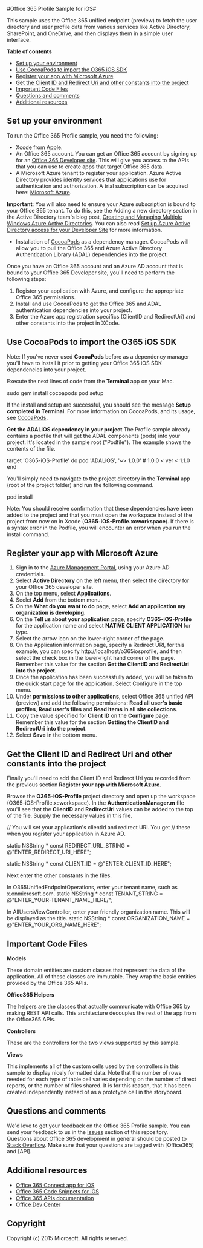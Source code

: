 
#Office 365 Profile Sample for iOS#

This sample uses the Office 365 unified endpoint (preview) to fetch the user directory and user profile data from various services like Active Directory, SharePoint, and OneDrive, and then displays them in a simple user interface.

**Table of contents**

* [Set up your environment](#set-up-your-environment)
* [Use CocoaPods to import the O365 iOS SDK](#use-cocoapods-to-import-the-o365-ios-sdk)
* [Register your app with Microsoft Azure](#register-your-app-with-microsoft-azure)
* [Get the Client ID and Redirect Uri and other constants into the project](#get-the-client-id-and-redirect-uri-into-the-project)
* [Important Code Files](#code-files)
* [Questions and comments](#questions-and-comments)
* [Additional resources](#additional-resources)



## Set up your environment ##

To run the Office 365 Profile sample, you need the following:


* [Xcode](https://developer.apple.com/) from Apple.
* An Office 365 account. You can get an Office 365 account by signing up for an [Office 365 Developer site](http://msdn.microsoft.com/en-us/library/office/fp179924.aspx). This will give you access to the APIs that you can use to create apps that target Office 365 data.
* A Microsoft Azure tenant to register your application. Azure Active Directory provides identity services that applications use for authentication and authorization. A trial subscription can be acquired here: [Microsoft Azure](https://account.windowsazure.com/SignUp).

**Important**: You will also need to ensure your Azure subscription is bound to your Office 365 tenant. To do this, see the Adding a new directory section in the Active Directory team's blog post, [Creating and Managing Multiple Windows Azure Active Directories](http://blogs.technet.com/b/ad/archive/2013/11/08/creating-and-managing-multiple-windows-azure-active-directories.aspx). You can also read [Set up Azure Active Directory access for your Developer Site](http://msdn.microsoft.com/en-us/office/office365/howto/setup-development-environment#bk_CreateAzureSubscription) for more information.


* Installation of [CocoaPods](https://cocoapods.org/) as a dependency manager. CocoaPods will allow you to pull the Office 365 and Azure Active Directory Authentication Library (ADAL) dependencies into the project.

Once you have an Office 365 account and an Azure AD account that is bound to your Office 365 Developer site, you'll need to perform the following steps:

1. Register your application with Azure, and configure the appropriate Office 365 permissions. 
2. Install and use CocoaPods to get the Office 365 and ADAL authentication dependencies into your project.
3. Enter the Azure app registration specifics (ClientID and RedirectUri) and other constants into the project in XCode.

## Use CocoaPods to import the O365 iOS SDK
Note: If you've never used **CocoaPods** before as a dependency manager you'll have to install it prior to getting your Office 365 iOS SDK dependencies into your project. 

Execute the next lines of code from the **Terminal** app on your Mac.

sudo gem install cocoapods
pod setup

If the install and setup are successful, you should see the message **Setup completed in Terminal**. For more information on CocoaPods, and its usage, see [CocoaPods](https://cocoapods.org/).


**Get the ADALiOS dependency in your project**
The Profile sample  already contains a podfile that will get the ADAL components (pods) into your project. It's located in the sample root ("Podfile"). The example shows the contents of the file.

target 'O365-iOS-Profile' do
pod 'ADALiOS', '~> 1.0.0'   # 1.0.0 < ver < 1.1.0
end


You'll simply need to navigate to the project directory in the **Terminal** app (root of the project folder) and run the following command.


pod install

Note: You should receive confirmation that these dependencies have been added to the project and that you must open the workspace instead of the project from now on in Xcode (**O365-iOS-Profile.xcworkspace**).  If there is a syntax error in the Podfile, you will encounter an error when you run the install command.

## Register your app with Microsoft Azure
1.	Sign in to the [Azure Management Portal](https://manage.windowsazure.com), using your Azure AD credentials.
2.	Select **Active Directory** on the left menu, then select the directory for your Office 365 developer site.
3.	On the top menu, select **Applications**.
4.	Seelct **Add** from the bottom menu.
5.	On the **What do you want to do** page, select **Add an application my organization is developing**.
6.	On the **Tell us about your application** page, specify **O365-iOS-Profile** for the application name and select **NATIVE CLIENT APPLICATION** for type.
7.	Select the arrow icon on the lower-right corner of the page.
8.	On the Application information page, specify a Redirect URI, for this example, you can specify http://localhost/o365iosprofile, and then select the check box in the lower-right hand corner of the page. Remember this value for the section **Get the ClientID and RedirectUri into the project**.
9.	Once the application has been successfully added, you will be taken to the quick start page for the application. Select Configure in the top menu.
10.	Under **permissions to other applications**, select Office 365 unified API (preview) and add the following permissions: **Read all user's basic profiles**, **Read user's files** and **Read items in all site collections**.
11.	Copy the value specified for **Client ID** on the **Configure** page. Remember this value for the section **Getting the ClientID and RedirectUri into the project**.
12.	Select **Save** in the bottom menu.


## Get the Client ID and Redirect Uri and other constants into the project

Finally you'll need to add the Client ID and Redirect Uri you recorded from the previous section **Register your app with Microsoft Azure**.

Browse the **O365-iOS-Profile** project directory and open up the workspace (O365-iOS-Profile.xcworkspace). In the **AuthenticationManager.m** file you'll see that the **ClientID** and **RedirectUri** values can be added to the top of the file. Supply the necessary values in this file.

// You will set your application's clientId and redirect URI. You get
// these when you register your application in Azure AD.

static NSString * const REDIRECT_URL_STRING = @"ENTER_REDIRECT_URI_HERE";

static NSString * const CLIENT_ID           = @"ENTER_CLIENT_ID_HERE";


Next enter the other constants in the files.

In O365UnifiedEndpointOperations, enter your tenant name, such as x.onmicrosoft.com.
static NSString * const TENANT_STRING = @"ENTER_YOUR-TENANT_NAME_HERE/";

In AllUsersViewController, enter your friendly organization name. This will be displayed as the title.
static NSString * const ORGANIZATION_NAME           = @"ENTER_YOUR_ORG_NAME_HERE";


## Important Code Files


**Models**

These domain entities are custom classes that represent the data of the application. All of these classes are immutable.  They wrap the basic entities provided by the Office 365 APIs. 

**Office365 Helpers**

The helpers are the classes that actually communicate with Office 365 by making REST API calls. This architecture decouples the rest of the app from the Office365 APIs.


**Controllers**

These are the controllers for the two views supported by this sample.

**Views**

This implements all of the custom cells used by the controllers in this sample to display nicely formatted data.  Note that the number of rows needed for each type of table cell varies depending on the number of direct reports, or the number of files shared. It is for this reason, that it has been created independently instead of as a prototype cell in the storyboard. 


## Questions and comments

We'd love to get your feedback on the Office 365 Profile sample. You can send your feedback to us in the [Issues](https://github.com/OfficeDev/O365-iOS-Profile) section of this repository. <br>
Questions about Office 365 development in general should be posted to [Stack Overflow](http://stackoverflow.com/questions/tagged/Office365+API). Make sure that your questions are tagged with [Office365] and [API].

## Additional resources

* [Office 365 Connect app for iOS](https://github.com/OfficeDev/O365-iOS-Connect)
* [Office 365 Code Snippets for iOS](https://github.com/OfficeDev/O365-iOS-Snippets)
* [Office 365 APIs documentation](http://msdn.microsoft.com/office/office365/howto/platform-development-overview)
* [Office Dev Center](http://dev.office.com/)

## Copyright
Copyright (c) 2015 Microsoft. All rights reserved.